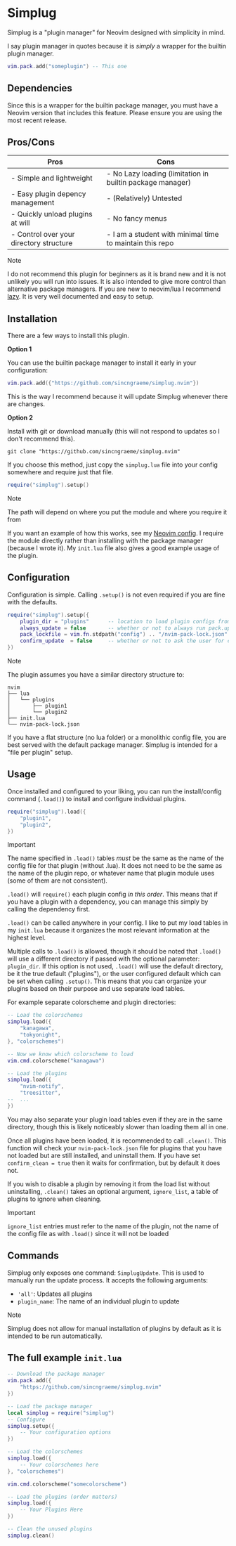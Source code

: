 # Simplug

Simplug is a "plugin manager" for Neovim designed with simplicity in mind.

I say plugin manager in quotes because it is *simply* a wrapper for the builtin plugin manager.

```lua
vim.pack.add("someplugin") -- This one
```

## Dependencies

Since this is a wrapper for the builtin package manager, you must have a Neovim version that includes this feature.
Please ensure you are using the most recent release.

## Pros/Cons


| Pros                                    | Cons                                                      |
| --------------------------------------- | --------------------------------------------------------- |
| - Simple and lightweight                | - No Lazy loading (limitation in builtin package manager) |
| - Easy plugin depency management        | - (Relatively) Untested                                   |
| - Quickly unload plugins at will        | - No fancy menus                                          |
| - Control over your directory structure | - I am a student with minimal time to maintain this repo  |


>[!note]
>I do not recommend this plugin for beginners as it is brand new and it is not unlikely you will run into issues. It is also intended to give more control than alternative package managers. If you are new to neovim/lua I recommend [lazy](https://lazy.folke.io/). It is very well documented and easy to setup.

## Installation

There are a few ways to install this plugin. 

**Option 1**

You can use the builtin package manager to install it early in your
configuration:

```lua
vim.pack.add({"https://github.com/sincngraeme/simplug.nvim"})
```

This is the way I recommend because it will update Simplug whenever there are changes.

**Option 2**

Install with git or download manually (this will not respond to updates so I don't recommend this). 

```git
git clone "https://github.com/sincngraeme/simplug.nvim"
```

If you choose this method, just copy the `simplug.lua` file into your config somewhere and require just that
file.

```lua
require("simplug").setup()
```


>[!note]
>The path will depend on where you put the module and where you require it from


If you want an example of how this works, see my [Neovim config](https://github.com/sincngraeme/nvim-rc/minimal). I require the module directly rather than installing with the package manager (because I wrote it). My `init.lua` file also gives a good example usage of the plugin.

## Configuration

Configuration is simple. Calling `.setup()` is not even required if you are fine with the defaults.

```lua
require("simplug").setup({
    plugin_dir = "plugins"      -- location to load plugin configs from (can also be passed to the load function)
    always_update = false       -- whether or not to always run pack.update with load
    pack_lockfile = vim.fn.stdpath("config") .. "/nvim-pack-lock.json"   -- location of the lockfile if not in the default location
    confirm_update  = false     -- whether or not to ask the user for confirmation when updating plugins
})
```

>[!Note]
>The plugin assumes you have a similar directory structure to:
>
>```
>nvim
>├── lua
>│   └── plugins
>│       ├── plugin1
>│       └── plugin2
>├── init.lua
>└── nvim-pack-lock.json
>```
>
>If you have a flat structure (no lua folder) or a monolithic config file, you are best served with the default
>package manager. Simplug is intended for a "file per plugin" setup.

## Usage

Once installed and configured to your liking, you can run the install/config command (`.load()`) to install and
configure individual plugins.

```lua
require("simplug").load({
    "plugin1",
    "plugin2",
})
```

>[!Important]
>The name specified in `.load()` tables *must* be the same as the name of the config file for that plugin
>(without .lua). It does not need to be the same as the name of the plugin repo, or whatever name that plugin
>module uses (some of them are not consistent).

`.load()` will `require()` each plugin config *in this order*. This means that if you have a plugin with a
dependency, you can manage this simply by calling the dependency first.

`.load()` can be called anywhere in your config. I like to put my load tables in my `init.lua` because it organizes
the most relevant information at the highest level.

Multiple calls to `.load()` is allowed, though it should be noted that `.load()` will use a different directory
if passed with the optional parameter: `plugin_dir`. If this option is not used, `.load()` will use the default
directory, be it the true default ("plugins"), or the user configured default which can be set when calling
`.setup()`. This means that you can organize your plugins based on their purpose and use separate load tables.

For example separate colorscheme and plugin directories:

```lua
-- Load the colorschemes 
simplug.load({
    "kanagawa",
    "tokyonight",
}, "colorschemes")

-- Now we know which colorscheme to load
vim.cmd.colorscheme("kanagawa")

-- Load the plugins 
simplug.load({
    "nvim-notify",
    "treesitter",
--  ...
})
```

You may also separate your plugin load tables even if they are in the same directory, though this is likely 
noticeably slower than loading them all in one.

Once all plugins have been loaded, it is recommended to call `.clean()`. This function will check your
`nvim-pack-lock.json` file for plugins that you have not loaded but are still installed, and uninstall them. If
you have set `confirm_clean = true` then it waits for confirmation, but by default it does not.

If you wish to disable a plugin by removing it from the load list without uninstalling, `.clean()` takes an optional argument, `ignore_list`, a table of plugins to ignore when cleaning. 

>[!important]
>`ignore_list` entries must refer to the name of the plugin, not the name of the config file as with `.load()` since it will not be loaded

## Commands

Simplug only exposes one command: `SimplugUpdate`. This is used to manually run the update process. It accepts
the following arguments:

- `'all'`: Updates all plugins
- `plugin_name`: The name of an individual plugin to update

>[!note]
>Simplug does not allow for manual installation of plugins by default as it is intended to be run automatically.


## The full example `init.lua`

```lua
-- Download the package manager
vim.pack.add({
    "https://github.com/sincngraeme/simplug.nvim"
})

-- Load the package manager
local simplug = require("simplug")
-- Configure
simplug.setup({
    -- Your configuration options
})

-- Load the colorschemes 
simplug.load({
    -- Your colorschemes here
}, "colorschemes")

vim.cmd.colorscheme("somecolorscheme")

-- Load the plugins (order matters)
simplug.load({
    -- Your Plugins Here
})

-- Clean the unused plugins
simplug.clean()
```
